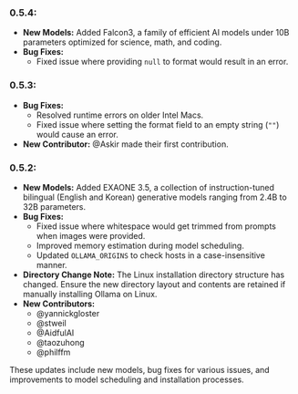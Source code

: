 ### 0.5.4:
- **New Models:** Added Falcon3, a family of efficient AI models under 10B parameters optimized for science, math, and coding.
- **Bug Fixes:**
  - Fixed issue where providing `null` to format would result in an error.

### 0.5.3:
- **Bug Fixes:**
  - Resolved runtime errors on older Intel Macs.
  - Fixed issue where setting the format field to an empty string (`""`) would cause an error.
- **New Contributor:** @Askir made their first contribution.

### 0.5.2:
- **New Models:** Added EXAONE 3.5, a collection of instruction-tuned bilingual (English and Korean) generative models ranging from 2.4B to 32B parameters.
- **Bug Fixes:**
  - Fixed issue where whitespace would get trimmed from prompts when images were provided.
  - Improved memory estimation during model scheduling.
  - Updated `OLLAMA_ORIGINS` to check hosts in a case-insensitive manner.
- **Directory Change Note:** The Linux installation directory structure has changed. Ensure the new directory layout and contents are retained if manually installing Ollama on Linux.
- **New Contributors:**
  - @yannickgloster
  - @stweil
  - @AidfulAI
  - @taozuhong
  - @philffm

These updates include new models, bug fixes for various issues, and improvements to model scheduling and installation processes.